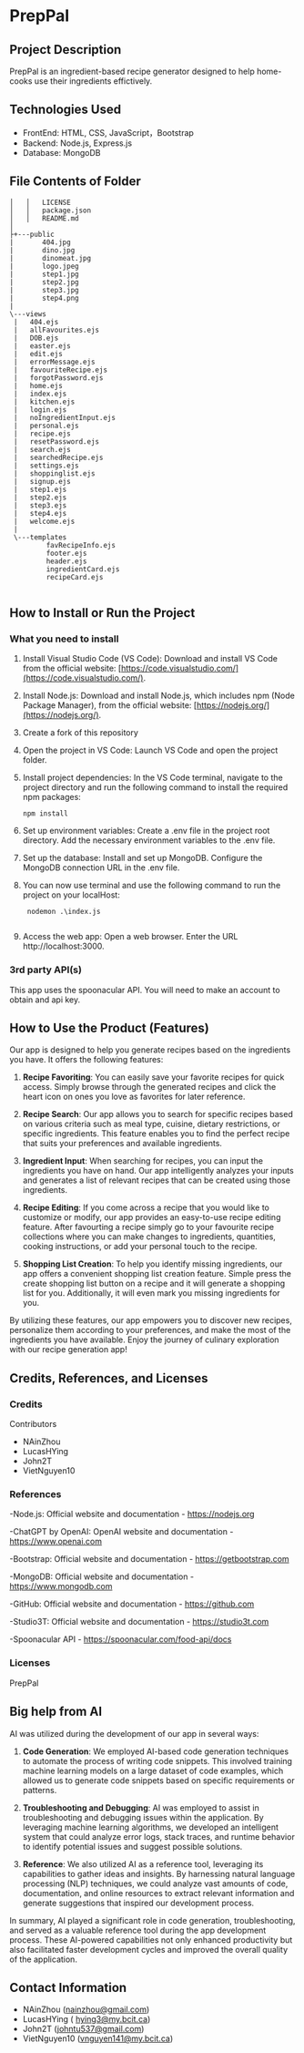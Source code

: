 # PrepPal

## Project Description 
PrepPal is an ingredient-based recipe generator designed to help home-cooks use their ingredients effictively.

## Technologies Used
- FrontEnd: HTML, CSS, JavaScript，Bootstrap
- Backend: Node.js, Express.js
- Database: MongoDB

## File Contents of Folder
   ```shell
│   │   LICENSE
│   │   package.json
│   │   README.md
│
├+---public
|       404.jpg
|       dino.jpg
|       dinomeat.jpg
|       logo.jpeg
|       step1.jpg
|       step2.jpg
|       step3.jpg
|       step4.png
|       
\---views
    |   404.ejs
    |   allFavourites.ejs
    |   DOB.ejs
    |   easter.ejs
    |   edit.ejs
    |   errorMessage.ejs
    |   favouriteRecipe.ejs
    |   forgotPassword.ejs
    |   home.ejs
    |   index.ejs
    |   kitchen.ejs
    |   login.ejs
    |   noIngredientInput.ejs
    |   personal.ejs
    |   recipe.ejs
    |   resetPassword.ejs
    |   search.ejs
    |   searchedRecipe.ejs
    |   settings.ejs
    |   shoppinglist.ejs
    |   signup.ejs
    |   step1.ejs
    |   step2.ejs
    |   step3.ejs
    |   step4.ejs
    |   welcome.ejs
    |   
    \---templates
            favRecipeInfo.ejs
            footer.ejs
            header.ejs
            ingredientCard.ejs
            recipeCard.ejs
            
```
            

## How to Install or Run the Project

### What you need to install

1. Install Visual Studio Code (VS Code): Download and install VS Code from the official website: [https://code.visualstudio.com/](https://code.visualstudio.com/).

2. Install Node.js: Download and install Node.js, which includes npm (Node Package Manager), from the official website: [https://nodejs.org/](https://nodejs.org/).

3. Create a fork of this repository

5. Open the project in VS Code: Launch VS Code and open the project folder.

6. Install project dependencies: In the VS Code terminal, navigate to the project directory and run the following command to install the required npm packages:
   ```shell
   npm install
7. Set up environment variables: Create a .env file in the project root directory. Add the necessary environment variables to the .env file. 

8. Set up the database: Install and set up MongoDB. Configure the MongoDB connection URL in the .env file.
  
9. You can now use terminal and use the following command to run the project on your localHost:
   ```shell
    nodemon .\index.js
    
10. Access the web app: Open a web browser. Enter the URL http://localhost:3000.

### 3rd party API(s)

This app uses the spoonacular API. You will need to make an account to obtain and api key.

## How to Use the Product (Features)

Our app is designed to help you generate recipes based on the ingredients you have. It offers the following features:

1. **Recipe Favoriting**: You can easily save your favorite recipes for quick access. Simply browse through the generated recipes and click the heart icon on ones you love as favorites for later reference.

2. **Recipe Search**: Our app allows you to search for specific recipes based on various criteria such as meal type, cuisine, dietary restrictions, or specific ingredients. This feature enables you to find the perfect recipe that suits your preferences and available ingredients.

3. **Ingredient Input**: When searching for recipes, you can input the ingredients you have on hand. Our app intelligently analyzes your inputs and generates a list of relevant recipes that can be created using those ingredients.

4. **Recipe Editing**: If you come across a recipe that you would like to customize or modify, our app provides an easy-to-use recipe editing feature. After favourting a recipe simply go to your favourite recipe collections where you can make changes to ingredients, quantities, cooking instructions, or add your personal touch to the recipe.

5. **Shopping List Creation**: To help you identify missing ingredients, our app offers a convenient shopping list creation feature. Simple press the create shopping list button on a recipe and it will generate a shopping list for you. Additionally, it will even mark you missing ingredients for you.

By utilizing these features, our app empowers you to discover new recipes, personalize them according to your preferences, and make the most of the ingredients you have available. Enjoy the journey of culinary exploration with our recipe generation app!


## Credits, References, and Licenses

### Credits
Contributors
- NAinZhou
- LucasHYing
- John2T
- VietNguyen10

### References 
-Node.js: Official website and documentation - https://nodejs.org

-ChatGPT by OpenAI: OpenAI website and documentation - https://www.openai.com

-Bootstrap: Official website and documentation - https://getbootstrap.com

-MongoDB: Official website and documentation - https://www.mongodb.com

-GitHub: Official website and documentation - https://github.com

-Studio3T: Official website and documentation - https://studio3t.com 

-Spoonacular API - https://spoonacular.com/food-api/docs

### Licenses 
PrepPal 

## Big help from AI

AI was utilized during the development of our app in several ways:

1. **Code Generation**: We employed AI-based code generation techniques to automate the process of writing code snippets. This involved training machine learning models on a large dataset of code examples, which allowed us to generate code snippets based on specific requirements or patterns.

2. **Troubleshooting and Debugging**: AI was employed to assist in troubleshooting and debugging issues within the application. By leveraging machine learning algorithms, we developed an intelligent system that could analyze error logs, stack traces, and runtime behavior to identify potential issues and suggest possible solutions.

3. **Reference**: We also utilized AI as a reference tool, leveraging its capabilities to gather ideas and insights. By harnessing natural language processing (NLP) techniques, we could analyze vast amounts of code, documentation, and online resources to extract relevant information and generate suggestions that inspired our development process.

In summary, AI played a significant role in code generation, troubleshooting, and served as a valuable reference tool during the app development process. These AI-powered capabilities not only enhanced productivity but also facilitated faster development cycles and improved the overall quality of the application.

## Contact Information 
- NAinZhou (nainzhou@gmail.com)
- LucasHYing ( hying3@my.bcit.ca)
- John2T (johntu537@gmail.com)
- VietNguyen10 (vnguyen141@my.bcit.ca)

